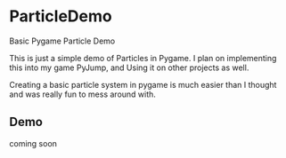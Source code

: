 # ParticleDemo
Basic Pygame Particle Demo

This is just a simple demo of Particles in Pygame.
I plan on implementing this into my game PyJump, and Using it on other projects as well.

Creating a basic particle system in pygame is much easier than I thought and was really fun to mess around with.

## Demo 
coming soon 
